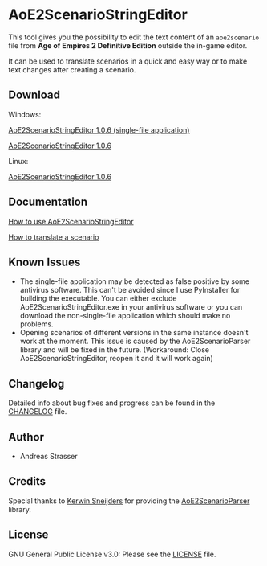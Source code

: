 # AoE2ScenarioStringEditor

This tool gives you the possibility to edit the text content of an `aoe2scenario` file from **Age of Empires 2
Definitive Edition**
outside the in-game editor.

It can be used to translate scenarios in a quick and easy way or to make text changes after creating a scenario.

## Download

Windows:

[AoE2ScenarioStringEditor 1.0.6 (single-file application)](https://github.com/andistrasser/AoE2ScenarioStringEditor/raw/master/build/windows/AoE2ScenarioStringEditor_onefile.zip)

[AoE2ScenarioStringEditor 1.0.6](https://github.com/andistrasser/AoE2ScenarioStringEditor/raw/master/build/windows/AoE2ScenarioStringEditor_onedir.zip)

Linux:

[AoE2ScenarioStringEditor 1.0.6](https://github.com/andistrasser/AoE2ScenarioStringEditor/raw/master/build/linux/AoE2ScenarioStringEditor.zip)

## Documentation

[How to use AoE2ScenarioStringEditor](https://github.com/andistrasser/AoE2ScenarioStringEditor/blob/master/docs/DOC.md)

[How to translate a scenario](https://github.com/andistrasser/AoE2ScenarioStringEditor/blob/master/docs/TRANSLATE.md)

## Known Issues

- The single-file application may be detected as false positive by some antivirus software. This can't be avoided since
  I use PyInstaller for building the executable. You can either exclude AoE2ScenarioStringEditor.exe in your antivirus
  software or you can download the non-single-file application which should make no problems.
- Opening scenarios of different versions in the same instance doesn't work at the moment. This issue is caused by the
  AoE2ScenarioParser library and will be fixed in the future. (Workaround: Close AoE2ScenarioStringEditor, reopen it and
  it will work again)

## Changelog

Detailed info about bug fixes and progress can be found in
the [CHANGELOG](https://github.com/andistrasser/AoE2ScenarioStringEditor/blob/master/CHANGELOG.md) file.

## Author

- Andreas Strasser

## Credits

Special thanks to [Kerwin Sneijders](https://github.com/KSneijders) for providing
the [AoE2ScenarioParser](https://github.com/KSneijders/AoE2ScenarioParser) library.

## License

GNU General Public License v3.0: Please see
the [LICENSE](https://github.com/andistrasser/AoE2ScenarioStringEditor/blob/master/LICENSE) file.